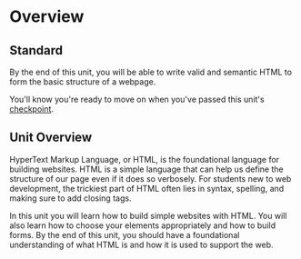 # Overview

## Standard

By the end of this unit, you will be able to write valid and semantic HTML to form the basic structure of a webpage.

You'll know you're ready to move on when you've passed this unit's [checkpoint](99-checkpoint.md).

## Unit Overview

HyperText Markup Language, or HTML, is the foundational language for building websites. HTML is a simple language that can help us define the structure of our page even if it does so verbosely. For students new to web development, the trickiest part of HTML often lies in syntax, spelling, and making sure to add closing tags.

In this unit you will learn how to build simple websites with HTML. You will also learn how to choose your elements appropriately and how to build forms. By the end of this unit, you should have a foundational understanding of what HTML is and how it is used to support the web.
